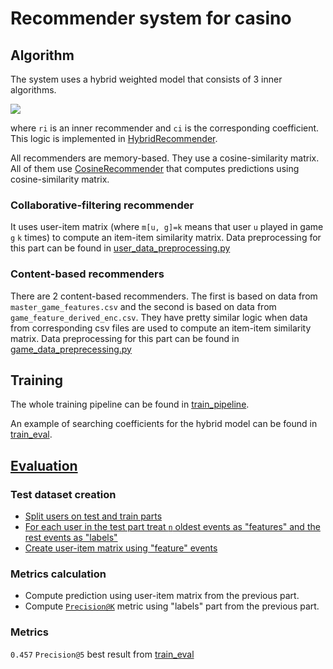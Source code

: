 # Recommender system for casino

## Algorithm
The system uses a hybrid weighted model that consists of 3 inner algorithms.

<img src="https://render.githubusercontent.com/render/math?math=r=\sum_{i=1}^3{c_i*r_i(x)}">

where `ri` is an inner recommender and `ci` is the corresponding coefficient. 
This logic is implemented in [HybridRecommender](recommenders.py#L99).

All recommenders are memory-based. 
They use a cosine-similarity matrix. 
All of them use [CosineRecommender](recommenders.py#L39) that 
computes predictions using cosine-similarity matrix.

### Collaborative-filtering recommender
It uses user-item matrix (where `m[u, g]=k` means that user `u` played in game `g` `k` times) 
to compute an item-item similarity matrix. 
Data preprocessing for this part can be found in [user_data_preprocessing.py](user_data_preprocessing.py)

### Content-based recommenders
There are 2 content-based recommenders. The first is based on data from `master_game_features.csv` 
and the second is based on data from `game_feature_derived_enc.csv`. 
They have pretty similar logic when data from corresponding csv files are used 
to compute an item-item similarity matrix.
Data preprocessing for this part can be found in [game_data_preprecessing.py](game_data_preprecessing.py)

## Training
The whole training pipeline can be found in [train_pipeline](train_pipeline.py).

An example of searching coefficients for the hybrid model can be found in [train_eval](train_eval.ipynb).

## [Evaluation](train_pipeline.py#L62)

### Test dataset creation
* [Split users on test and train parts](user_data_preprocessing.py#L28)
* [For each user in the test part treat `n` oldest events 
as "features" and the rest events as "labels"](user_data_preprocessing.py#L28)
* [Create user-item matrix using "feature" events](user_data_preprocessing.py#L86)

### Metrics calculation
* Compute prediction using user-item matrix from the previous part.
* Compute [`Precision@K`](metrics.py) metric using "labels" part from the previous part.
### Metrics
`0.457` `Precision@5` best result from [train_eval](train_eval.ipynb)
